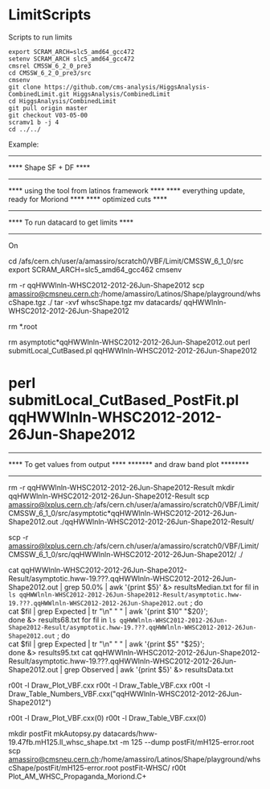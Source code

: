 LimitScripts
============

Scripts to run limits

    export SCRAM_ARCH=slc5_amd64_gcc472
    setenv SCRAM_ARCH slc5_amd64_gcc472
    cmsrel CMSSW_6_2_0_pre3
    cd CMSSW_6_2_0_pre3/src
    cmsenv
    git clone https://github.com/cms-analysis/HiggsAnalysis-CombinedLimit.git HiggsAnalysis/CombinedLimit
    cd HiggsAnalysis/CombinedLimit
    git pull origin master
    git checkout V03-05-00
    scramv1 b -j 4
    cd ../../






Example:


***********************
**** Shape SF + DF ****
***********************

**** using the tool from latinos framework ****
**** everything update, ready for Moriond ****
**** optimized cuts ****

***************************************
**** To run datacard to get limits ****
***************************************

On

cd /afs/cern.ch/user/a/amassiro/scratch0/VBF/Limit/CMSSW_6_1_0/src
export SCRAM_ARCH=slc5_amd64_gcc462
cmsenv

rm -r  qqHWWlnln-WHSC2012-2012-26Jun-Shape2012
scp amassiro@cmsneu.cern.ch:/home/amassiro/Latinos/Shape/playground/whscShape.tgz ./
tar -xvf whscShape.tgz
mv datacards/ qqHWWlnln-WHSC2012-2012-26Jun-Shape2012

rm *.root

rm asymptotic*qqHWWlnln-WHSC2012-2012-26Jun-Shape2012.out
perl submitLocal_CutBased.pl qqHWWlnln-WHSC2012-2012-26Jun-Shape2012
# perl submitLocal_CutBased_PostFit.pl qqHWWlnln-WHSC2012-2012-26Jun-Shape2012

***********************************
**** To get values from output ****
******* and draw band plot ********
***********************************


rm -r qqHWWlnln-WHSC2012-2012-26Jun-Shape2012-Result
mkdir qqHWWlnln-WHSC2012-2012-26Jun-Shape2012-Result
scp amassiro@lxplus.cern.ch:/afs/cern.ch/user/a/amassiro/scratch0/VBF/Limit/CMSSW_6_1_0/src/asymptotic*qqHWWlnln-WHSC2012-2012-26Jun-Shape2012.out ./qqHWWlnln-WHSC2012-2012-26Jun-Shape2012-Result/



scp -r amassiro@lxplus.cern.ch:/afs/cern.ch/user/a/amassiro/scratch0/VBF/Limit/CMSSW_6_1_0/src/qqHWWlnln-WHSC2012-2012-26Jun-Shape2012/ ./

cat qqHWWlnln-WHSC2012-2012-26Jun-Shape2012-Result/asymptotic.hww-19.???.qqHWWlnln-WHSC2012-2012-26Jun-Shape2012.out  | grep 50.0% | awk '{print $5}' &> resultsMedian.txt
for fil in `ls qqHWWlnln-WHSC2012-2012-26Jun-Shape2012-Result/asymptotic.hww-19.???.qqHWWlnln-WHSC2012-2012-26Jun-Shape2012.out` ; do \
    cat $fil | grep Expected | tr "\n" " " | awk '{print $10" "$20}'; \
    done  &> results68.txt
for fil in `ls qqHWWlnln-WHSC2012-2012-26Jun-Shape2012-Result/asymptotic.hww-19.???.qqHWWlnln-WHSC2012-2012-26Jun-Shape2012.out` ; do \
    cat $fil | grep Expected | tr "\n" " " | awk '{print $5" "$25}'; \
    done  &> results95.txt
cat qqHWWlnln-WHSC2012-2012-26Jun-Shape2012-Result/asymptotic.hww-19.???.qqHWWlnln-WHSC2012-2012-26Jun-Shape2012.out | grep Observed | awk '{print $5}' &> resultsData.txt

r00t -l Draw_Plot_VBF.cxx
r00t -l Draw_Table_VBF.cxx
r00t -l Draw_Table_Numbers_VBF.cxx\(\"qqHWWlnln-WHSC2012-2012-26Jun-Shape2012\"\)

r00t -l Draw_Plot_VBF.cxx\(0\)
r00t -l Draw_Table_VBF.cxx\(0\)




mkdir postFit
mkAutopsy.py datacards/hww-19.47fb.mH125.ll_whsc_shape.txt  -m 125  --dump postFit/mH125-error.root
scp amassiro@cmsneu.cern.ch:/home/amassiro/Latinos/Shape/playground/whscShape/postFit/mH125-error.root postFit-WHSC/
r00t Plot_AM_WHSC_Propaganda_Moriond.C+




